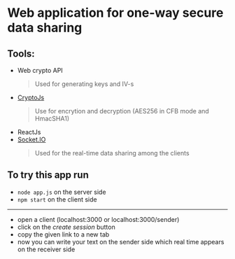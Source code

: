 # Web application for one-way secure data sharing

## Tools:
* Web crypto API
  > Used for generating keys and IV-s
* [CryptoJs]( https://code.google.com/archive/p/crypto-js/)
  > Use for encrytion and decryption (AES256 in CFB mode and HmacSHA1)
* ReactJs
* [Socket.IO](https://socket.io/)
  > Used for the real-time data sharing among the clients

## To try this app run
* `node app.js` on the server side 
* `npm start` on the client side 

***

* open a client (localhost:3000 or localhost:3000/sender)
* click on the _create session_ button
* copy the given link to a new tab
* now you can write your text on the sender side which real time appears on the receiver side
